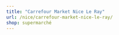 ```yaml
---
title: "Carrefour Market Nice Le Ray"
url: /nice/carrefour-market-nice-le-ray/
shop: supermarché
---
```

